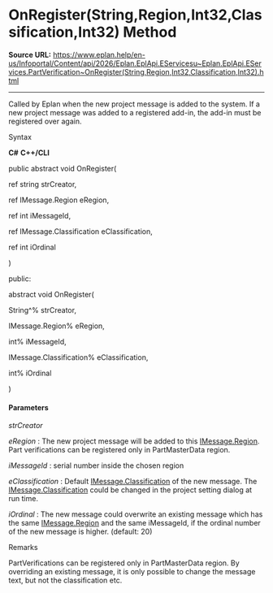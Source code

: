 # OnRegister(String,Region,Int32,Classification,Int32) Method

**Source URL:** https://www.eplan.help/en-us/Infoportal/Content/api/2026/Eplan.EplApi.EServicesu~Eplan.EplApi.EServices.PartVerification~OnRegister(String,Region,Int32,Classification,Int32).html

---

Called by Eplan when the new project message is added to the system. If a new project message was added to a registered add-in, the add-in must be registered over again.

Syntax

**C#**
**C++/CLI**


public abstract void OnRegister( 

   ref string strCreator,

   ref IMessage.Region eRegion,

   ref int iMessageId,

   ref IMessage.Classification eClassification,

   ref int iOrdinal

)

public:

abstract void OnRegister( 

   String^% strCreator,

   IMessage.Region% eRegion,

   int% iMessageId,

   IMessage.Classification% eClassification,

   int% iOrdinal

)


#### Parameters

*strCreator*


*eRegion*
:   The new project message will be added to this [IMessage.Region](Eplan.EplApi.EServicesu~Eplan.EplApi.EServices.IMessage+Region.html). Part verifications can be registered only in PartMasterData region.

*iMessageId*
:   serial number inside the chosen region

*eClassification*
:   Default [IMessage.Classification](Eplan.EplApi.EServicesu~Eplan.EplApi.EServices.IMessage+Classification.html) of the new message. The [IMessage.Classification](Eplan.EplApi.EServicesu~Eplan.EplApi.EServices.IMessage+Classification.html) could be changed in the project setting dialog at run time.

*iOrdinal*
:   The new message could overwrite an existing message which has the same [IMessage.Region](Eplan.EplApi.EServicesu~Eplan.EplApi.EServices.IMessage+Region.html) and the same iMessageId, if the ordinal number of the new message is higher. (default\: 20)

Remarks

PartVerifications can be registered only in PartMasterData region. By overriding an existing message, it is only possible to change the message text, but not the classification etc.
